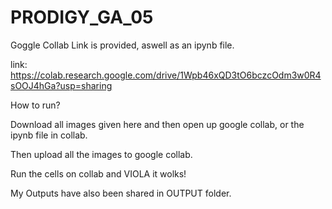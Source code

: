 # PRODIGY_GA_05

Goggle Collab Link is provided, aswell as an ipynb file.

link: https://colab.research.google.com/drive/1Wpb46xQD3tO6bczcOdm3w0R4sOOJ4hGa?usp=sharing

How to run?

Download all images given here and then open up google collab, or the ipynb file in collab.

Then upload all the images to google collab.

Run the cells on collab and VIOLA it wolks!

My Outputs have also been shared in OUTPUT folder.
